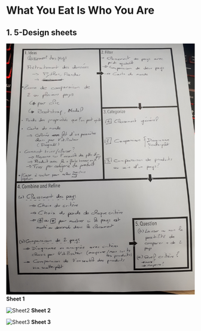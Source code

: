 # What You Eat Is Who You Are

## 1. 5-Design sheets

![Sheet1](/img/sheet0.jpg)
__Sheet 1__

![Sheet2](/img/sheet1.png)
__Sheet 2__

![Sheet3](/img/sheet2.png)
__Sheet 3__